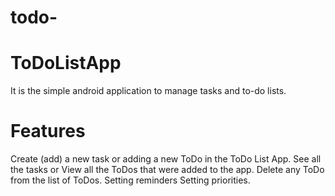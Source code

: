 # todo-
<h1>ToDoListApp</h1>
It is the simple android application to manage tasks and to-do lists.


# Features
Create (add) a new task or adding a new ToDo in the ToDo List App.
See all the tasks or View all the ToDos that were added to the app.
Delete any ToDo from the list of ToDos.
Setting reminders 
Setting priorities.

